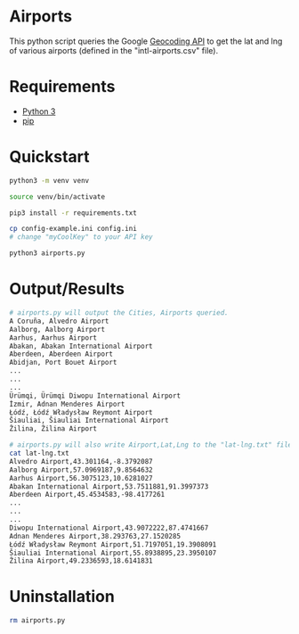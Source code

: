 # Airports

This python script queries the Google [Geocoding API](https://developers.google.com/maps/documentation/geocoding/intro) to get the lat and lng of various airports (defined in the "intl-airports.csv" file).

# Requirements

- [Python 3](https://www.python.org/)
- [pip](https://pypi.org/project/pip/)

# Quickstart

```sh
python3 -m venv venv

source venv/bin/activate

pip3 install -r requirements.txt

cp config-example.ini config.ini
# change "myCoolKey" to your API key

python3 airports.py
```

# Output/Results

```sh
# airports.py will output the Cities, Airports queried.
A Coruña, Alvedro Airport                                 
Aalborg, Aalborg Airport                                                                                                                     
Aarhus, Aarhus Airport                                       
Abakan, Abakan International Airport                                                                                                             
Aberdeen, Aberdeen Airport                                                                                                                       
Abidjan, Port Bouet Airport                                                                                                                   
...
...
...
Ürümqi, Ürümqi Diwopu International Airport
İzmir, Adnan Menderes Airport
Łódź, Łódź Władysław Reymont Airport
Šiauliai, Šiauliai International Airport
Žilina, Žilina Airport

# airports.py will also write Airport,Lat,Lng to the "lat-lng.txt" file.
cat lat-lng.txt
Alvedro Airport,43.301164,-8.3792087                                       
Aalborg Airport,57.0969187,9.8564632                                      
Aarhus Airport,56.3075123,10.6281027                                            
Abakan International Airport,53.7511881,91.3997373                  
Aberdeen Airport,45.4534583,-98.4177261 
...
...
...
Diwopu International Airport,43.9072222,87.4741667
Adnan Menderes Airport,38.293763,27.1520285
Łódź Władysław Reymont Airport,51.7197051,19.3908091
Šiauliai International Airport,55.8938895,23.3950107
Žilina Airport,49.2336593,18.6141831
```

# Uninstallation

```sh
rm airports.py
```

